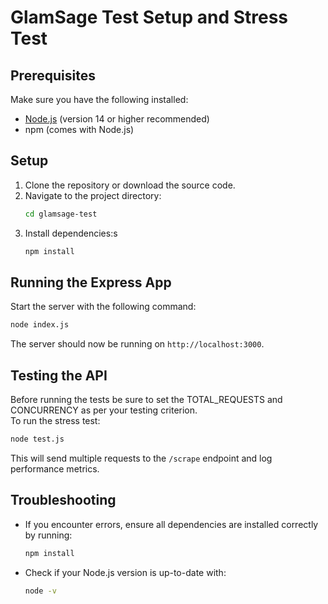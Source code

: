 # GlamSage Test Setup and Stress Test

## Prerequisites

Make sure you have the following installed:

- [Node.js](https://nodejs.org/) (version 14 or higher recommended)
- npm (comes with Node.js)

## Setup

1. Clone the repository or download the source code.
2. Navigate to the project directory:
   ```sh
   cd glamsage-test
   ```
3. Install dependencies:s
   ```sh
   npm install
   ```

## Running the Express App

Start the server with the following command:

```sh
node index.js
```

The server should now be running on `http://localhost:3000`.

## Testing the API

Before running the tests be sure to set the TOTAL\_REQUESTS and CONCURRENCY as per your testing criterion.\
To run the stress test:

```sh
node test.js
```

This will send multiple requests to the `/scrape` endpoint and log performance metrics.

## Troubleshooting

- If you encounter errors, ensure all dependencies are installed correctly by running:
  ```sh
  npm install
  ```
- Check if your Node.js version is up-to-date with:
  ```sh
  node -v
  ```


